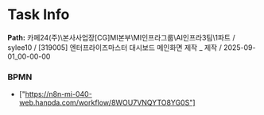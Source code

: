 # Task Info

**Path:** 카페24(주)\본사사업장\[CG]MI본부\MI인프라그룹\AI인프라3팀\1파트 / sylee10 / [319005] 엔터프라이즈마스터 대시보드 메인화면 제작 _ 제작 / 2025-09-01_00-00-00

### BPMN
- ["https://n8n-mi-040-web.hanpda.com/workflow/8WOU7VNQYTO8YG0S"]

